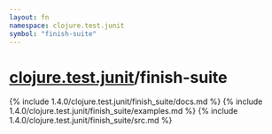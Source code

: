 ```yaml
---
layout: fn
namespace: clojure.test.junit
symbol: "finish-suite"
---
```


# [clojure.test.junit](../)/finish-suite

{% include 1.4.0/clojure.test.junit/finish_suite/docs.md %}
{% include 1.4.0/clojure.test.junit/finish_suite/examples.md %}
{% include 1.4.0/clojure.test.junit/finish_suite/src.md %}

